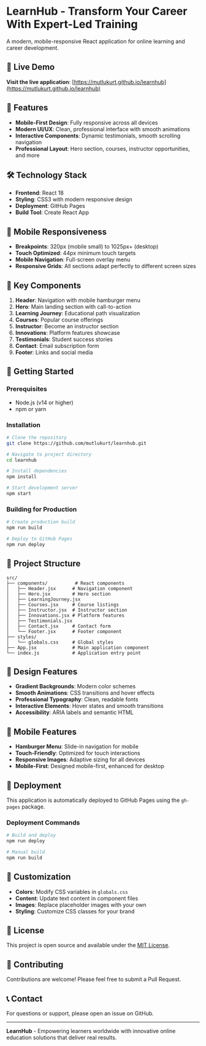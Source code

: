 # LearnHub - Transform Your Career With Expert-Led Training

A modern, mobile-responsive React application for online learning and career development.

## 🚀 Live Demo

**Visit the live application**: [https://mutlukurt.github.io/learnhub](https://mutlukurt.github.io/learnhub)

## 🌟 Features

- **Mobile-First Design**: Fully responsive across all devices
- **Modern UI/UX**: Clean, professional interface with smooth animations
- **Interactive Components**: Dynamic testimonials, smooth scrolling navigation
- **Professional Layout**: Hero section, courses, instructor opportunities, and more

## 🛠️ Technology Stack

- **Frontend**: React 18
- **Styling**: CSS3 with modern responsive design
- **Deployment**: GitHub Pages
- **Build Tool**: Create React App

## 📱 Mobile Responsiveness

- **Breakpoints**: 320px (mobile small) to 1025px+ (desktop)
- **Touch Optimized**: 44px minimum touch targets
- **Mobile Navigation**: Full-screen overlay menu
- **Responsive Grids**: All sections adapt perfectly to different screen sizes

## 🎯 Key Components

1. **Header**: Navigation with mobile hamburger menu
2. **Hero**: Main landing section with call-to-action
3. **Learning Journey**: Educational path visualization
4. **Courses**: Popular course offerings
5. **Instructor**: Become an instructor section
6. **Innovations**: Platform features showcase
7. **Testimonials**: Student success stories
8. **Contact**: Email subscription form
9. **Footer**: Links and social media

## 🚀 Getting Started

### Prerequisites
- Node.js (v14 or higher)
- npm or yarn

### Installation
```bash
# Clone the repository
git clone https://github.com/mutlukurt/learnhub.git

# Navigate to project directory
cd learnhub

# Install dependencies
npm install

# Start development server
npm start
```

### Building for Production
```bash
# Create production build
npm run build

# Deploy to GitHub Pages
npm run deploy
```

## 📁 Project Structure

```
src/
├── components/          # React components
│   ├── Header.jsx      # Navigation component
│   ├── Hero.jsx        # Hero section
│   ├── LearningJourney.jsx
│   ├── Courses.jsx     # Course listings
│   ├── Instructor.jsx  # Instructor section
│   ├── Innovations.jsx # Platform features
│   ├── Testimonials.jsx
│   ├── Contact.jsx     # Contact form
│   └── Footer.jsx      # Footer component
├── styles/
│   └── globals.css     # Global styles
├── App.jsx             # Main application component
└── index.js            # Application entry point
```

## 🎨 Design Features

- **Gradient Backgrounds**: Modern color schemes
- **Smooth Animations**: CSS transitions and hover effects
- **Professional Typography**: Clean, readable fonts
- **Interactive Elements**: Hover states and smooth transitions
- **Accessibility**: ARIA labels and semantic HTML

## 📱 Mobile Features

- **Hamburger Menu**: Slide-in navigation for mobile
- **Touch-Friendly**: Optimized for touch interactions
- **Responsive Images**: Adaptive sizing for all devices
- **Mobile-First**: Designed mobile-first, enhanced for desktop

## 🚀 Deployment

This application is automatically deployed to GitHub Pages using the `gh-pages` package.

### Deployment Commands
```bash
# Build and deploy
npm run deploy

# Manual build
npm run build
```

## 🔧 Customization

- **Colors**: Modify CSS variables in `globals.css`
- **Content**: Update text content in component files
- **Images**: Replace placeholder images with your own
- **Styling**: Customize CSS classes for your brand

## 📄 License

This project is open source and available under the [MIT License](LICENSE).

## 🤝 Contributing

Contributions are welcome! Please feel free to submit a Pull Request.

## 📞 Contact

For questions or support, please open an issue on GitHub.

---

**LearnHub** - Empowering learners worldwide with innovative online education solutions that deliver real results.
